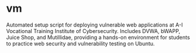 # vm
Automated setup script for deploying vulnerable web applications at A-I Vocational Training Institute of Cybersecurity. Includes DVWA, bWAPP, Juice Shop, and Mutillidae, providing a hands-on environment for students to practice web security and vulnerability testing on Ubuntu.
